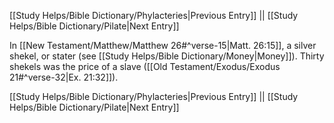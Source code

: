 [[Study Helps/Bible Dictionary/Phylacteries|Previous Entry]]  ||  [[Study Helps/Bible Dictionary/Pilate|Next Entry]]

 In [[New Testament/Matthew/Matthew 26#^verse-15|Matt. 26:15]], a silver shekel, or stater (see [[Study Helps/Bible Dictionary/Money|Money]]). Thirty shekels was the price of a slave ([[Old Testament/Exodus/Exodus 21#^verse-32|Ex. 21:32]]).

[[Study Helps/Bible Dictionary/Phylacteries|Previous Entry]]  ||  [[Study Helps/Bible Dictionary/Pilate|Next Entry]]